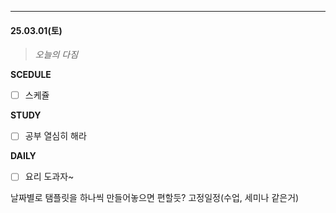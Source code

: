 
***
#### 25.03.01(토)
>*오늘의 다짐*

**SCEDULE**
- [ ] 스케쥴

**STUDY**
- [ ] 공부 열심히 해라

**DAILY**
- [ ] 요리 도과자~


날짜별로 탬플릿을 하나씩 만들어놓으면 편할듯? 고정일정(수업, 세미나 같은거)